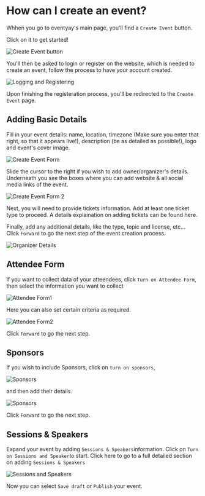 # How can I create an event?

Whhen you go to eventyay's main page, you'll find a `Create Event` button.

Click on it to get started!

![Create Event button](/event-setup/images/create-event-button.PNG)

You'll then be asked to login or register on the website, which is needed to create an event, follow
the process to have your account created.

![Logging and Registering](/event-setup/images/login_box_new.png)

Upon finishing the registeration process, you'll be redirected to the `Create Event` page.

## Adding Basic Details 

Fill in your event details: name, location, timezone (Make sure you enter that right, so that it appears live!), 
description (be as detailed as possible!), logo and event's cover image.

![Create Event Form](/event-setup/images/how-to-create-an-event-basic-details1.png)

Slide the cursor to the right if you wish to add owner/organizer's details. Underneath you see the boxes where you can add website & all 
social media links of the event. 

![Create Event Form 2](/event-setup/images/create-an-event-attendee-form2_edited.png)

Next, you will need to provide tickets information. Add at least one ticket type to proceed. A details explaination on adding tickets 
can be found here.

Finally, add any additional details, like the type, topic and license, etc... Click `Forward` to go the next step of the event
creation process.

![Organizer Details](/event-setup/images/how-to-create-an-event-basic-details3.png)

## Attendee Form 

If you want to collect data of your atteendees, click `Turn on Attendee Form`, then select the information you want to collect

![Attendee Form1](/event-setup/images/create-an-event-attendee-form1.png)

Here you can also set certain criteria as required. 

![Attendee Form2](/event-setup/images/create-an-event-attendee-form2.png)

Click `Forward` to go the next step.

## Sponsors

If you wish to include Sponsors, click on `turn on sponsors`,

![Sponsors](/event-setup/images/create-an-event-sponsor1.png)

and then add their details.

![Sponsors](/event-setup/images/create-an-event-sponsor2.png)

Click `Forward` to go the next step.

## Sessions & Speakers 

Expand your event by adding `Sessions & Speakers`information. Click on `Turn on Sessions and Speaker`to start. Click here to go to a 
full detailed section on adding `Sessions & Speakers`

![Sessions and Speakers](/event-setup/images/create-an-event-sessions-speakers1.png)

Now you can select `Save draft` or `Publish` your event.
